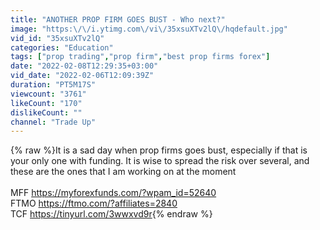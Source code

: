 ```yaml
---
title: "ANOTHER PROP FIRM GOES BUST - Who next?"
image: "https:\/\/i.ytimg.com\/vi\/35xsuXTv2lQ\/hqdefault.jpg"
vid_id: "35xsuXTv2lQ"
categories: "Education"
tags: ["prop trading","prop firm","best prop firms forex"]
date: "2022-02-08T12:29:35+03:00"
vid_date: "2022-02-06T12:09:39Z"
duration: "PT5M17S"
viewcount: "3761"
likeCount: "170"
dislikeCount: ""
channel: "Trade Up"
---
```

{% raw %}It is a sad day when prop firms goes bust, especially if that is your only one with funding.  It is wise to spread the risk over several, and these are the ones that I am working on at the moment<br /><br />MFF <a rel="nofollow" target="blank" href="https://myforexfunds.com/?wpam_id=52640">https://myforexfunds.com/?wpam_id=52640</a><br />FTMO <a rel="nofollow" target="blank" href="https://ftmo.com/?affiliates=2840">https://ftmo.com/?affiliates=2840</a><br />TCF         <a rel="nofollow" target="blank" href="https://tinyurl.com/3wwxvd9r">https://tinyurl.com/3wwxvd9r</a>{% endraw %}
